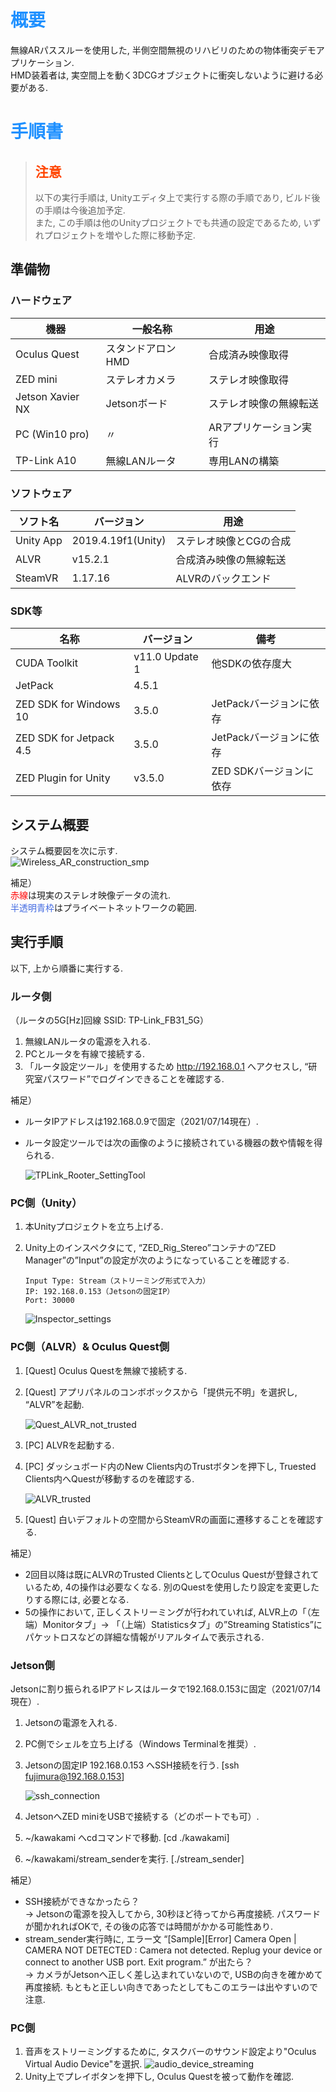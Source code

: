 # <font color="DodgerBlue">概要</font>
無線ARパススルーを使用した, 半側空間無視のリハビリのための物体衝突デモアプリケーション.  
HMD装着者は, 実空間上を動く3DCGオブジェクトに衝突しないように避ける必要がある.  

# <font color="DodgerBlue">手順書</font>

> ## <font color="OrangeRed">注意</font>
> 以下の実行手順は, Unityエディタ上で実行する際の手順であり, ビルド後の手順は今後追加予定.  
> また, この手順は他のUnityプロジェクトでも共通の設定であるため, いずれプロジェクトを増やした際に移動予定.  

## 準備物
### ハードウェア
| 機器 | 一般名称 | 用途 |
| - | - | - |
| Oculus Quest | スタンドアロンHMD | 合成済み映像取得 |
| ZED mini | ステレオカメラ | ステレオ映像取得 |
| Jetson Xavier NX | Jetsonボード | ステレオ映像の無線転送 |
| PC (Win10 pro) | 〃 | ARアプリケーション実行 |
| TP-Link A10 | 無線LANルータ | 専用LANの構築 |

### ソフトウェア
| ソフト名 | バージョン | 用途 |
| - | - | - |
| Unity App | 2019.4.19f1(Unity) | ステレオ映像とCGの合成 |
| ALVR | v15.2.1 | 合成済み映像の無線転送 |
| SteamVR | 1.17.16 | ALVRのバックエンド |

### SDK等
| 名称 | バージョン | 備考 |
| - | - | - |
| CUDA Toolkit | v11.0 Update 1 | 他SDKの依存度大 |
| JetPack | 4.5.1 |  |
| ZED SDK for Windows 10 | 3.5.0 | JetPackバージョンに依存 |
| ZED SDK for Jetpack 4.5 | 3.5.0 | JetPackバージョンに依存 |
| ZED Plugin for Unity | v3.5.0 | ZED SDKバージョンに依存 |

## システム概要
システム概要図を次に示す.  
![Wireless_AR_construction_smp](https://user-images.githubusercontent.com/41296626/125598402-1c3a2fce-e359-49e5-a1fe-abd920ff2f6c.png)

補足）  
<font color="Red">赤線</font>は現実のステレオ映像データの流れ.  
<font color="RoyalBlue">半透明青枠</font>はプライベートネットワークの範囲.  

## 実行手順
以下, 上から順番に実行する.  

### ルータ側
（ルータの5G[Hz]回線 SSID: TP-Link_FB31_5G）  

1. 無線LANルータの電源を入れる.
1. PCとルータを有線で接続する.
1. 「ルータ設定ツール」を使用するため http://192.168.0.1 へアクセスし, “研究室パスワード”でログインできることを確認する.

補足）  

* ルータIPアドレスは192.168.0.9で固定（2021/07/14現在）.
* ルータ設定ツールでは次の画像のように接続されている機器の数や情報を得られる.

    ![TPLink_Rooter_SettingTool](https://user-images.githubusercontent.com/41296626/125598418-bc6868f0-589b-41bc-b5ce-9d315d71a7e2.PNG)  

### PC側（Unity）

1. 本Unityプロジェクトを立ち上げる.
1. Unity上のインスペクタにて, “ZED_Rig_Stereo”コンテナの”ZED Manager”の”Input”の設定が次のようになっていることを確認する.  

    ```
    Input Type: Stream（ストリーミング形式で入力）  
    IP: 192.168.0.153（Jetsonの固定IP）  
    Port: 30000  
    ```

    ![Inspector_settings](https://user-images.githubusercontent.com/41296626/125598411-2df56e48-1f3d-4c66-bbd2-a5775c2486ef.PNG)

### PC側（ALVR）& Oculus Quest側

1. [Quest] Oculus Questを無線で接続する.
1. [Quest] アプリパネルのコンボボックスから「提供元不明」を選択し, “ALVR”を起動.

    ![Quest_ALVR_not_trusted](https://user-images.githubusercontent.com/41296626/125598414-9163a352-5dbf-4d1c-b540-f2b4ed54f54d.jpg)

1. [PC] ALVRを起動する.
1. [PC] ダッシュボード内のNew Clients内のTrustボタンを押下し, Truested Clients内へQuestが移動するのを確認する.

    ![ALVR_trusted](https://user-images.githubusercontent.com/41296626/125598409-18388ecd-a004-4f78-8976-0f4b31fc5896.PNG)

1. [Quest] 白いデフォルトの空間からSteamVRの画面に遷移することを確認する.

補足）  

* 2回目以降は既にALVRのTrusted ClientsとしてOculus Questが登録されているため, 4の操作は必要なくなる. 別のQuestを使用したり設定を変更したりする際には, 必要となる.
* 5の操作において, 正しくストリーミングが行われていれば, ALVR上の「（左端）Monitorタブ」-> 「（上端）Statisticsタブ」の”Streaming Statistics”にパケットロスなどの詳細な情報がリアルタイムで表示される.

### Jetson側
Jetsonに割り振られるIPアドレスはルータで192.168.0.153に固定（2021/07/14現在）.  

1. Jetsonの電源を入れる.
1. PC側でシェルを立ち上げる（Windows Terminalを推奨）.
1. Jetsonの固定IP 192.168.0.153 へSSH接続を行う. [ssh fujimura@192.168.0.153]

    ![ssh_connection](https://user-images.githubusercontent.com/41296626/125598417-80ecf623-c302-49d2-9a00-42bbd07219ce.PNG)

1. JetsonへZED miniをUSBで接続する（どのポートでも可）.
1. ~/kawakami へcdコマンドで移動. [cd ./kawakami]
1. ~/kawakami/stream_senderを実行. [./stream_sender]

補足）  

* SSH接続ができなかったら？  
-> Jetsonの電源を投入してから, 30秒ほど待ってから再度接続. パスワードが聞かれればOKで, その後の応答では時間がかかる可能性あり.
* stream_sender実行時に, エラー文 “[Sample][Error] Camera Open  | CAMERA NOT DETECTED : Camera not detected. Replug your device or connect to another USB port. Exit program.” が出たら？  
-> カメラがJetsonへ正しく差し込まれていないので, USBの向きを確かめて再度接続. もともと正しい向きであったとしてもこのエラーは出やすいので注意.

### PC側

1. 音声をストリーミングするために, タスクバーのサウンド設定より"Oculus Virtual Audio Device"を選択.
    ![audio_device_streaming](https://user-images.githubusercontent.com/41296626/125607947-105456d3-6a71-4724-af3a-f6adfa260a31.PNG)
1. Unity上でプレイボタンを押下し, Oculus Questを被って動作を確認.
